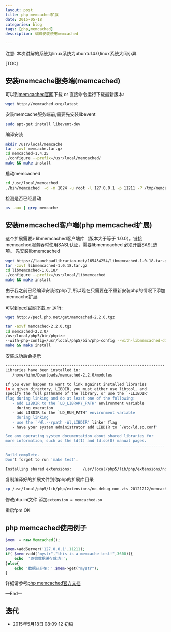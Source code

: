 ```yaml
---
layout: post
title: php memcached扩展
date: 2015-05-18
categories: blog
tags: [php,memcached]
description: 编译安装使用memcached

---
```



注意: 本次讲解的系统为linux系统为ubuntu14.0,linux系统大同小异




[TOC]

## 安装memcache服务端(memcached)

可以到[memcached官网](http://memcached.org/downloads)下载 or 直接命令运行下载最新版本:

```bash
wget http://memcached.org/latest
```

安装memcache服务端前,需要先安装libevent

```bash
sudo apt-get install libevent-dev
```

编译安装

```bash
mkdir /usr/local/memcache
tar -zxvf memcache.tar.gz
cd memcached-1.4.25
./configure --prefix=/usr/local/memcached/
make && make install

```

启动memcached

```bash
cd /usr/local/memcached
./bin/memcached  -d -m 1024 -u root -l 127.0.0.1 -p 11211 -P /tmp/memcached.pid
```
检测是否已经启动

```bash
ps -aux | grep memcache
```


## 安装memcached客户端(php memcached扩展)
这个扩展需要» libmemcached客户端库（版本大于等于 1.0.0）。链接memcached服务器时使用SASL认证，需要libmemcached 必须开启SASL选项。
先安装libmemcached

```bash
wget https://launchpadlibrarian.net/165454254/libmemcached-1.0.18.tar.gz
tar -zxvf libmemcached-1.0.18.tar.gz
cd libmemcached-1.0.18/
./configure --prefix=/usr/local/libmemcached
make && make install
```


由于我之前已经编译安装过php了,所以现在只需要在不重新安装php的情况下添加memcache扩展

可以到[pecl官网下载](http://pecl.php.net/package/memcached),or 运行:

```bash
wget http://pecl.php.net/get/memcached-2.2.0.tgz
```

```bash
tar -axvf memcached-2.2.0.tgz
cd memcached-2.2.0/
/usr/local/php5/bin/phpize
--with-php-config=/usr/local/php5/bin/php-config --with-libmemcached-dir=/usr/local/libmemcached
make && make install
```

安装成功后会提示

```bash
----------------------------------------------------------------------
Libraries have been installed in:
   /home/hiho/Downloads/memcached-2.2.0/modules

If you ever happen to want to link against installed libraries
in a given directory, LIBDIR, you must either use libtool, and
specify the full pathname of the library, or use the `-LLIBDIR'
flag during linking and do at least one of the following:
   - add LIBDIR to the `LD_LIBRARY_PATH' environment variable
     during execution
   - add LIBDIR to the `LD_RUN_PATH' environment variable
     during linking
   - use the `-Wl,--rpath -Wl,LIBDIR' linker flag
   - have your system administrator add LIBDIR to `/etc/ld.so.conf'

See any operating system documentation about shared libraries for
more information, such as the ld(1) and ld.so(8) manual pages.
----------------------------------------------------------------------

Build complete.
Don't forget to run 'make test'.

Installing shared extensions:     /usr/local/php5/lib/php/extensions/no-debug-non-zts-20121212/
```

复制编译好的扩展文件到你php的扩展库目录

```bash
cp /usr/local/php5/lib/php/extensions/no-debug-non-zts-20121212/memcached.so /usr/local/php5/ext/
```

修改php.ini文件
添加`extension = memcached.so`

重启fpm OK


## php memcached使用例子

```php
$mem  = new Memcached();

$mem->addServer('127.0.0.1',11211);
if( $mem->add("mystr","this is a memcache test!",3600)){
    echo  '原始数据缓存成功!';
}else{
    echo '数据已存在：'.$mem->get("mystr");
}
```

详细请参考[php memcached官方文档](http://php.net/manual/zh/class.memcached.php)

—End—

## 迭代


* 2015年5月18日 08:09:12 初稿



